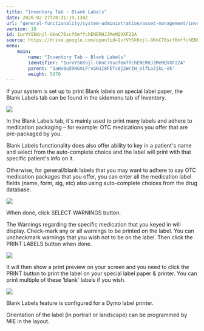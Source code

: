 ```yaml
---
title: "Inventory Tab - Blank Labels"
date: 2020-02-27T20:31:19.130Z
url: "general-functionality/system-administration/asset-management/inventory-tab-blank-labels.html"
version: 18
id: 1urVYSkKnjl-GKnC76scf6mffchENERHJJMeMQVXF22A
source: https://drive.google.com/open?id=1urVYSkKnjl-GKnC76scf6mffchENERHJJMeMQVXF22A
menu:
    main:
        name: "Inventory Tab - Blank Labels"
        identifier: "1urVYSkKnjl-GKnC76scf6mffchENERHJJMeMQVXF22A"
        parent: "1aHv0u59NGVLFrvGN1I8FETs0j2WrIH_elfLoJjkL-ek"
        weight: 5670
---
```

If your system is set up to print Blank labels on special label paper, the Blank Labels tab can be found in the sidemenu tab of Inventory.

![](../../../external_files/cd585fdcca33523460c3e8754846d886.png)

In the Blank Labels tab, it's mainly used to print many labels and adhere to medication packaging – for example: OTC medications you offer that are pre-packaged by you.

Blank Labels functionality does also offer ability to key in a patient's name and select from the auto-complete choice and the label will print with that specific patient's info on it.

Otherwise, for general/blank labels that you may want to adhere to say OTC medication packages that you offer, you can enter all the medication label fields (name, form, sig, etc) also using auto-complete choices from the drug database.

![](../../../external_files/08a331eeb66d9029a44fcb580f2271c2.png)

When done, click SELECT WARNINGS button.

The Warnings regarding the specific medication that you keyed in will display. Check-mark any or all warnings to be printed on the label. You can uncheckmark warnings that you wish not to be on the label. Then click the PRINT LABELS button when done.

![](../../../external_files/558dd79a15232e493d3ce57d5b04bfae.png)

It will then show a print preview on your screen and you need to click the PRINT button to print the label on your special label paper & printer. You can print multiple of these ‘blank' labels if you wish.

![](../../../external_files/454861120fbc113e16955917e0569589.png)

Blank Labels feature is configured for a Dymo label printer.

Orientation of the label (in portrait or landscape) can be programmed by MIE in the layout.


